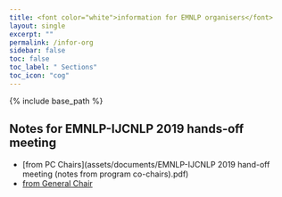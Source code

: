 ```yaml
---
title: <font color="white">information for EMNLP organisers</font>
layout: single
excerpt: ""
permalink: /infor-org
sidebar: false
toc: false
toc_label: " Sections"
toc_icon: "cog"
---
```

{% include base_path %}


## Notes for EMNLP-IJCNLP 2019 hands-off meeting

- [from  PC Chairs](assets/documents/EMNLP-IJCNLP 2019 hand-off meeting (notes from program co-chairs).pdf)
- [from General Chair](assets/documents/emnlp19_handoff_GC.pptx.pdf)

<script language="Javascript">
<!--hide
var password
var pass1 = "emnlporg"
password = prompt('This page is exclusively for EMNLP Organisers only. Please enter the password to continue. ',' ');
if (password != pass1){
	alert('The password is incorrect, click OK to continue');
	window.location="{{ site.baseurl }}/index.html";
}
else
{
	document.getElementById('doc1').style.display='block'
	document.getElementById('doc2').style.display='block'
}
//-->
</script>